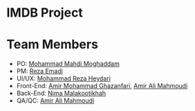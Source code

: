# IMDB Project


# Team Members
- PO: [Mohammad Mahdi Moghaddam](https://github.com/Moghaddm)
- PM: [Reza Emadi](https://github.com/captain-SRED)
- UI/UX: [Mohammad Reza Heydari]()
- Front-End: [Amir Mohammad Ghazanfari](https://github.com/amirchi007), [Amir Ali Mahmoudi](https://github.com/Dr-Bad)
- Back-End: [Nima Malakootikhah](https://github.com/Nima8FT)
- QA/QC: [Amir Ali Mahmoudi](https://github.com/Dr-Bad)
